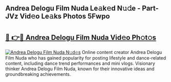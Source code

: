## Andrea Delogu Film Nuda Le𝚊k𝚎d N𝚞𝚍e - Part-JVz Vid𝚎o Le𝚊ks Photos 5Fwpo

# <h2><a href="http://fbb9k5b.evod.top/?m=Andrea+Delogu+Film+Nuda">🔗 👉🔴 Andrea Delogu Film Nuda Vid𝚎o Ph𝚘t𝚘s</a></h2>

[![Andrea Delogu Film Nuda N𝚞d𝚎s](https://i.imgur.com/8V9OHl7.gif)](http://fbb9k5b.evod.top/?m=Andrea+Delogu+Film+Nuda)
Online content creator Andrea Delogu Film Nuda who has gained popularity for posting lifestyle and dance-related content, including dance trend performances and mini vlogs. Visionary thinker Andrea Delogu Film Nuda, known for their innovative ideas and groundbreaking achievements. 
